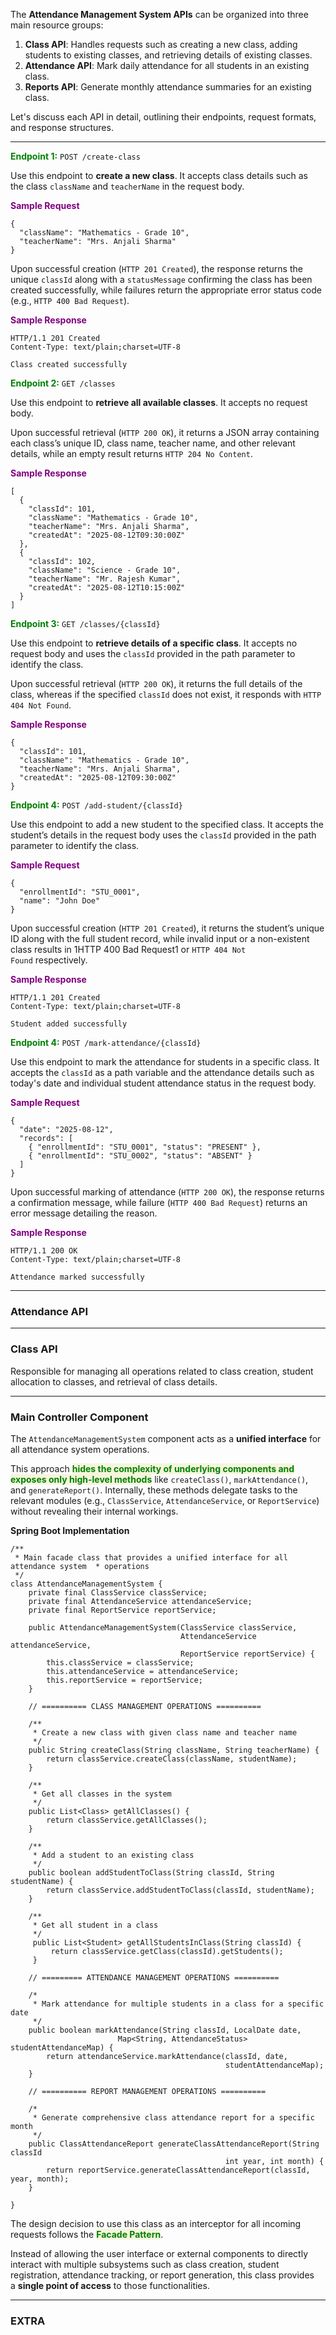 
The **Attendance Management System APIs** can be organized into three main resource groups: 

1. **Class API**: Handles requests such as creating a new class, adding students to existing classes, and retrieving details of existing classes.
2. **Attendance API**: Mark daily attendance for all students in an existing class.
3. **Reports API**: Generate monthly attendance summaries for an existing class.

Let's discuss each API in detail, outlining their endpoints, request formats, and response structures.

---

<span style="color:green;font-weight:bold;">Endpoint 1:</span> `POST /create-class`

Use this endpoint to **create a new class**. It accepts class details such as the class `className` and `teacherName` in the request body. 

<span style="color:purple;font-weight:bold;">Sample Request</span>

```
{
  "className": "Mathematics - Grade 10",
  "teacherName": "Mrs. Anjali Sharma"
}
```

Upon successful creation (`HTTP 201 Created`), the response returns the unique `classId` along with a `statusMessage` confirming the class has been created successfully, while failures return the appropriate error status code (e.g., `HTTP 400 Bad Request`).

<span style="color:purple;font-weight:bold;">Sample Response</span>

```
HTTP/1.1 201 Created
Content-Type: text/plain;charset=UTF-8

Class created successfully
```

<span style="color:green;font-weight:bold;">Endpoint 2:</span> `GET /classes`

Use this endpoint to **retrieve all available classes**. It accepts no request body. 

Upon successful retrieval (`HTTP 200 OK`), it returns a JSON array containing each class’s unique ID, class name, teacher name, and other relevant details, while an empty result returns `HTTP 204 No Content`.

<span style="color:purple;font-weight:bold;">Sample Response</span>

```
[
  {
    "classId": 101,
    "className": "Mathematics - Grade 10",
    "teacherName": "Mrs. Anjali Sharma",
    "createdAt": "2025-08-12T09:30:00Z"
  },
  {
    "classId": 102,
    "className": "Science - Grade 10",
    "teacherName": "Mr. Rajesh Kumar",
    "createdAt": "2025-08-12T10:15:00Z"
  }
]
```

<span style="color:green;font-weight:bold;">Endpoint 3:</span> `GET /classes/{classId}`

Use this endpoint to **retrieve details of a specific class**. It accepts no request body and uses the `classId` provided in the path parameter to identify the class.

Upon successful retrieval (`HTTP 200 OK`), it returns the full details of the class, whereas if the specified `classId` does not exist, it responds with `HTTP 404 Not Found`.

<span style="color:purple;font-weight:bold;">Sample Response</span>

```
{
  "classId": 101,
  "className": "Mathematics - Grade 10",
  "teacherName": "Mrs. Anjali Sharma",
  "createdAt": "2025-08-12T09:30:00Z"
}
```

<span style="color:green;font-weight:bold;">Endpoint 4:</span> `POST /add-student/{classId}`

Use this endpoint to add a new student to the specified class. It accepts the student’s details in the request body uses the `classId` provided in the path parameter to identify the class.

<span style="color:purple;font-weight:bold;">Sample Request</span>

```
{
  "enrollmentId": "STU_0001",
  "name": "John Doe"
}
```

Upon successful creation (`HTTP 201 Created`), it returns the student’s unique ID along with the full student record, while invalid input or a non-existent class results in 1HTTP 400 Bad Request1 or `HTTP 404 Not Found` respectively.

<span style="color:purple;font-weight:bold;">Sample Response</span>

```
HTTP/1.1 201 Created
Content-Type: text/plain;charset=UTF-8

Student added successfully
```

<span style="color:green;font-weight:bold;">Endpoint 4:</span> `POST /mark-attendance/{classId}`

Use this endpoint to mark the attendance for students in a specific class. It accepts the `classId` as a path variable and the attendance details such as today's date and individual student attendance status in the request body.

<span style="color:purple;font-weight:bold;">Sample Request</span>

```
{
  "date": "2025-08-12",
  "records": [
    { "enrollmentId": "STU_0001", "status": "PRESENT" },
    { "enrollmentId": "STU_0002", "status": "ABSENT" }
  ]
}
```

Upon successful marking of attendance (`HTTP 200 OK`), the response returns a confirmation message, while failure (`HTTP 400 Bad Request`) returns an error message detailing the reason.

<span style="color:purple;font-weight:bold;">Sample Response</span>

```
HTTP/1.1 200 OK
Content-Type: text/plain;charset=UTF-8

Attendance marked successfully
```



---
### Attendance API



----

### Class API

Responsible for managing all operations related to class creation, student allocation to classes, and retrieval of class details.

---




### Main Controller Component

The `AttendanceManagementSystem` component acts as a **unified interface** for all attendance system operations.

This approach <span style="color:green;font-weight:bold;background:beige;">hides the complexity of underlying components and exposes only high-level methods</span> like `createClass()`, `markAttendance()`, and `generateReport()`. Internally, these methods delegate tasks to the relevant modules (e.g., `ClassService`, `AttendanceService`, or `ReportService`) without revealing their internal workings.

**Spring Boot Implementation**

```
/**
 * Main facade class that provides a unified interface for all attendance system  * operations
 */
class AttendanceManagementSystem {
	private final ClassService classService;
	private final AttendanceService attendanceService;
	private final ReportService reportService;
	
	public AttendanceManagementSystem(ClassService classService, 
	                                  AttendanceService attendanceService,
	                                  ReportService reportService) {
		this.classService = classService;
		this.attendanceService = attendanceService;
		this.reportService = reportService;
	}

	// ========== CLASS MANAGEMENT OPERATIONS ==========

	/**
	 * Create a new class with given class name and teacher name
	 */
	public String createClass(String className, String teacherName) {
		return classService.createClass(className, studentName);
	}

	/**
	 * Get all classes in the system 
	 */
	public List<Class> getAllClasses() {
		return classService.getAllClasses();
	}

	/**
	 * Add a student to an existing class
	 */
	public boolean addStudentToClass(String classId, String studentName) {
		return classService.addStudentToClass(classId, studentName);
	}

	/**
	 * Get all student in a class
	 */
	 public List<Student> getAllStudentsInClass(String classId) {
		 return classService.getClass(classId).getStudents();
	 } 

	// ========= ATTENDANCE MANAGEMENT OPERATIONS ==========

	/*
	 * Mark attendance for multiple students in a class for a specific date
	 */
	public boolean markAttendance(String classId, LocalDate date, 
	                    Map<String, AttendanceStatus> studentAttendanceMap) {
		return attendanceService.markAttendance(classId, date,
		                                        studentAttendanceMap);
	}

	// ========== REPORT MANAGEMENT OPERATIONS ==========

	/*
	 * Generate comprehensive class attendance report for a specific month 
	 */
	public ClassAttendanceReport generateClassAttendanceReport(String classId
	                                            int year, int month) {
		return reportService.generateClassAttendanceReport(classId, year, month);
	}

}
```

The design decision to use this class as an interceptor for all incoming requests follows the <span style="color:green;font-weight:bold;background:beige;">Facade Pattern</span>.

Instead of allowing the user interface or external components to directly interact with multiple subsystems such as class creation, student registration, attendance tracking, or report generation, this class provides a **single point of access** to those functionalities.

---
### EXTRA